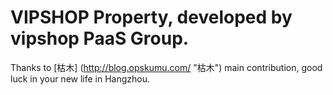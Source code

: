 
# VIPSHOP Property, developed by vipshop PaaS Group.

Thanks to [枯木] (http://blog.opskumu.com/ "枯木") main contribution, good luck in your new life in Hangzhou.

